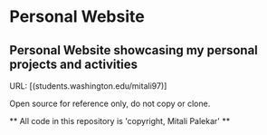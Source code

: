 # Personal Website
## Personal Website showcasing my personal projects and activities

URL: [(students.washington.edu/mitali97)]

Open source for reference only, do not copy or clone.

** All code in this repository is 'copyright, Mitali Palekar' **


